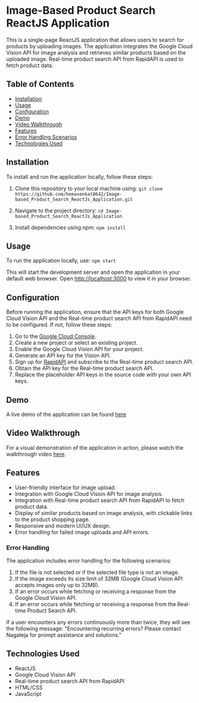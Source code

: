 # Image-Based Product Search ReactJS Application

This is a single-page ReactJS application that allows users to search for products by uploading images. The application integrates the Google Cloud Vision API for image analysis and retrieves similar products based on the uploaded image. Real-time product search API from RapidAPI is used to fetch product data.


## Table of Contents

- [Installation](#installation)
- [Usage](#usage)
- [Configuration](#configuration)
- [Demo](#demo)
- [Video Walkthrough](#video-walkthrough)
- [Features](#features)
- [Error Handling Scenarios](#error-handling)
- [Technologies Used](#technologies-used)


## Installation

To install and run the application locally, follow these steps:

1. Clone this repository to your local machine using:
`git clone https://github.com/hemavenkat8642/Image-based_Product_Search_ReactJs_Application.git`

2. Navigate to the project directory:
`cd Image-based_Product_Search_ReactJs_Application`

3. Install dependencies using npm:
`npm install`


## Usage

To run the application locally, use:
`npm start`

This will start the development server and open the application in your default web browser.
Open [http://localhost:3000](http://localhost:3000) to view it in your browser.


## Configuration

Before running the application, ensure that the API keys for both Google Cloud Vision API and the Real-time product search API from RapidAPI need to be configured. If not, follow these steps:

1. Go to the [Google Cloud Console](https://console.cloud.google.com/).
2. Create a new project or select an existing project.
3. Enable the Google Cloud Vision API for your project.
4. Generate an API key for the Vision API.
5. Sign up for [RapidAPI](https://rapidapi.com/) and subscribe to the Real-time product search API.
6. Obtain the API key for the Real-time product search API.
7. Replace the placeholder API keys in the source code with your own API keys.


## Demo

A live demo of the application can be found [here](https://regal-nasturtium-2ce0cd.netlify.app/)


## Video Walkthrough

For a visual demonstration of the application in action, please watch the walkthrough video [here](https://drive.google.com/file/d/1LEHAu19D8pKVHA96f95loDWfafHJfeBf/view?usp=sharing).


## Features

- User-friendly interface for image upload.
- Integration with Google Cloud Vision API for image analysis.
- Integration with Real-time product search API from RapidAPI to fetch product data.
- Display of similar products based on image analysis, with clickable links to the product shopping page.
- Responsive and modern UI/UX design.
- Error handling for failed image uploads and API errors.

### Error Handling

The application includes error handling for the following scenarios:

1. If the file is not selected or if the selected file type is not an image.
2. If the image exceeds its size limit of 32MB (Google Cloud Vision API accepts images only up to 32MB).
3. If an error occurs while fetching or receiving a response from the Google Cloud Vision API.
4. If an error occurs while fetching or receiving a response from the Real-time Product Search API.

If a user encounters any errors continuously more than twice, they will see the following message:
"Encountering recurring errors? Please contact Nagateja for prompt assistance and solutions."


## Technologies Used

- ReactJS
- Google Cloud Vision API
- Real-time product search API from RapidAPI
- HTML/CSS
- JavaScript

